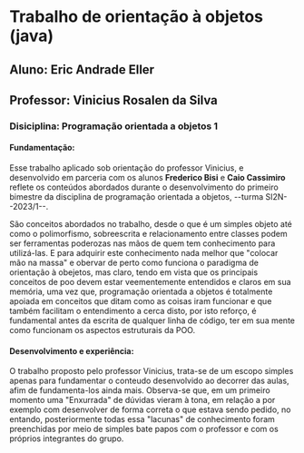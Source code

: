 # **Trabalho de orientação à objetos (java)**

## Aluno: Eric Andrade Eller
## Professor: Vinicius Rosalen da Silva

### Disiciplina: Programação orientada a objetos 1

#### Fundamentação:
Esse trabalho aplicado sob orientação do professor Vinicius, e desenvolvido em parceria com os alunos **Frederico Bisi** e **Caio Cassimiro** reflete os conteúdos abordados durante o desenvolvimento do primeiro bimestre da disciplina de programação orientada a objetos, --turma SI2N--2023/1--.

São conceitos abordados no trabalho, desde o que é um simples objeto até como o polimorfismo, sobreescrita e relacionamento entre classes podem ser ferramentas poderozas nas mãos de quem tem conhecimento para utilizá-las. E para adquirir este conhecimento nada melhor que "colocar mão na massa" e obervar de perto como funciona o paradigma de orientação à obejetos, mas claro, tendo em vista que os principais conceitos de poo devem estar veementemente entendidos e claros em sua memória, uma vez que, programação orientada a objetos é totalmente apoiada em conceitos que ditam como as coisas iram funcionar e que também facilitam o entendimento a cerca disto, por isto reforço, é fundamental antes da escrita de qualquer linha de código, ter em sua mente como funcionam os aspectos estruturais da POO.

#### Desenvolvimento e experiência:
O trabalho proposto pelo professor Vinicius, trata-se de um escopo simples apenas para fundamentar o conteudo desenvolvido ao decorrer das aulas, afim de fundamenta-los ainda mais. Observa-se que, em um primeiro momento uma "Enxurrada" de dúvidas vieram à tona, em relação a por exemplo com desenvolver de forma correta o que estava sendo pedido, no entando, posteriormente todas essa "lacunas" de conhecimento foram preenchidas por meio de simples bate papos com o professor e com os próprios integrantes do grupo.


